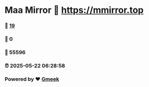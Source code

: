 # Maa Mirror :link: https://mmirror.top 
### :page_facing_up: [19](https://mmirror.top/tag.html) 
### :speech_balloon: 0 
### :hibiscus: 55596 
### :alarm_clock: 2025-05-22 06:28:58 
### Powered by :heart: [Gmeek](https://github.com/Meekdai/Gmeek)
